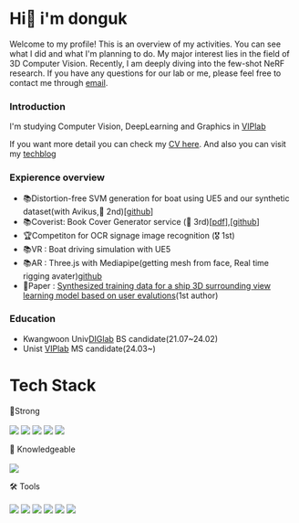 #   Hi👋 i'm donguk

Welcome to my profile! This is an overview of my activities. You can see what I did and what I'm planning to do. My major interest lies in the field of 3D Computer Vision. Recently, I am deeply diving into the few-shot NeRF research. If you have any questions for our lab or me, please feel free to contact me through [email](dragon071@naver.com).


### Introduction
    
I'm studying Computer Vision, DeepLearning and Graphics in [VIPlab]()

If you want more detail you can check my [CV here](https://github.com/donguk071/CV/blob/main/CV_donguk_230704.pdf). And also you can visit my [techblog](https://donguk071.github.io/)

### Expierence overview

- 📚Distortion-free SVM generation for boat using UE5 and our synthetic dataset(with Avikus,🥈 2nd)[[github](https://github.com/donguk071/UE_SensorSimulator)]
- 📚Coverist: Book Cover Generator service (🥉 3rd)[[pdf](https://drive.google.com/file/d/1nbu6ic5ASZqpTe32ABQ5ZnXLurxdcGn7/view)],[[github]()] 
- 🏆Competiton for OCR signage image recognition (🎖️ 1st)
- 📚VR : Boat driving simulation with UE5 
- 📚AR : Three.js with Mediapipe(getting mesh from face, Real time rigging avater)[github](https://github.com/donguk071/three.js-with-mediapipe)
- 📄Paper : [Synthesized training data for a ship 3D surrounding view learning model based on user evalutions](https://www.dbpia.co.kr/journal/articleDetail?nodeId=NODE11229776)(1st author)

### Education

- Kwangwoon Univ[DIGlab](https://korfriend.github.io/) BS candidate(21.07~24.02)
- Unist [VIPlab](https://vip.unist.ac.kr/ko/)  MS candidate(24.03~)

# Tech Stack
💪Strong<br><br>
<span>
<img src ="https://img.shields.io/badge/PyTorch-EE4C2C.svg?style=flat&logo=PyTorch&logoColor=white"/>
<img src="https://img.shields.io/badge/TensorFlow-FF6F00.svg?style=flat&logo=TensorFlow&logoColor=white"/>
<img src ="https://img.shields.io/badge/OpenCV-5C3EE8.svg?style=flat&logo=OpenCV&logoColor=white"/>
<img src ="https://img.shields.io/badge/Unreal%20Engine-0E1128.svg?style=flat&logo=Unreal-Engine&logoColor=white"/>
<img src ="https://img.shields.io/badge/Three.js-000000.svg?style=flat&logo=threedotjs&logoColor=white"/>
</span>

🥚 Knowledgeable<br><br>
<span>
<img src="https://img.shields.io/badge/Flutter-02569B?style=flat-square&logo=flutter&logoColor=white"/>
</span>

🛠 Tools<br><br>
<span>
<img src="https://img.shields.io/badge/Visual%20Studio%20Code-007ACC.svg?style=flat&logo=Visual-Studio-Code&logoColor=white"/>
<img src="https://img.shields.io/badge/Visual%20Studio-5C2D91.svg?style=flat&logo=Visual-Studio&logoColor=white"/>
<img src="https://img.shields.io/badge/CMake-064F8C.svg?style=flat&logo=CMake&logoColor=white"/>
<img src="https://img.shields.io/badge/Anaconda-44A833.svg?style=flat&logo=Anaconda&logoColor=white"/>
<img src="https://img.shields.io/badge/Jupyter-F37626.svg?style=flat&logo=Jupyter&logoColor=white"/>
<img src="https://img.shields.io/badge/Google%20Cloud-4285F4.svg?style=flat&logo=Google-Cloud&logoColor=white"/>
</span>

<!-- 
💬 language<br><br>
<span>
<img src="https://img.shields.io/badge/C++-00599C.svg?style=flat&logo=C++&logoColor=white"/>
<img src ="https://img.shields.io/badge/Python-3776AB.svg?style=flat&logo=Python&logoColor=white"/>
<img src="https://img.shields.io/badge/JavaScript-F7DF1E.svg?style=flat&logo=JavaScript&logoColor=black"/>
</span>
<!-- 
<h3>  💻 Contact</h3>       
 -->
<p>
<!--   <a href="https://www.kaggle.com/dolphinkr" target="_blank"><img src="https://img.shields.io/badge/Kaggle-20BEFF?style=flat-square&logo=Kaggle&logoColor=white"/></a> -->
<!--   <a href="mailto:dragon071@naver.com"><img src="https://img.shields.io/badge/Gmail-d14836?style=flat-square&logo=Gmail&logoColor=white&link=viliketh1s98@naver.com"/></a>
</p><br> -->

</div>
<!--
**donguk071/donguk071** is a ✨ _special_ ✨ repository because its `README.md` (this file) appears on your GitHub profile.

Here are some ideas to get you started:
  💻 

- 🔭 I’m currently working on ...
- 🌱 I’m currently learning ...
- 👯 I’m looking to collaborate on ...
- 🤔 I’m looking for help with ...
- 💬 Ask me about ...
- 📫 How to reach me: ...
- 😄 Pronouns: ...
- ⚡ Fun fact: ...
-->
